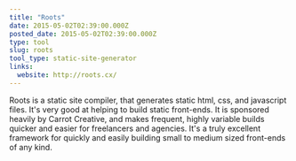 ```yaml
---
title: "Roots"
date: 2015-05-02T02:39:00.000Z
posted_date: 2015-05-02T02:39:00.000Z
type: tool
slug: roots
tool_type: static-site-generator
links:
  website: http://roots.cx/
---
```

Roots is a static site compiler, that generates static html, css, and javascript files. It's very good at helping to build static front-ends. It is sponsored heavily by Carrot Creative, and makes frequent, highly variable builds quicker and easier for freelancers and agencies. It's a truly excellent framework for quickly and easily building small to medium sized front-ends of any kind.




